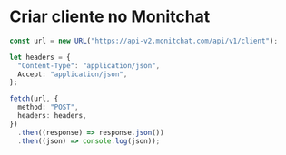 # Criar cliente no Monitchat

<!-- Falta so dados para serem enviados  -->

```ts
const url = new URL("https://api-v2.monitchat.com/api/v1/client");

let headers = {
  "Content-Type": "application/json",
  Accept: "application/json",
};

fetch(url, {
  method: "POST",
  headers: headers,
})
  .then((response) => response.json())
  .then((json) => console.log(json));
```
